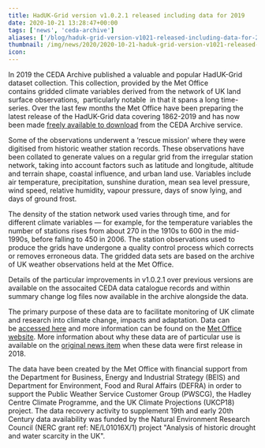 ```yaml
---
title: HadUK-Grid version v1.0.2.1 released including data for 2019
date: 2020-10-21 13:28:47+00:00
tags: ['news', 'ceda-archive']
aliases: ['/blog/haduk-grid-version-v1021-released-including-data-for-2019']
thumbnail: /img/news/2020/2020-10-21-haduk-grid-version-v1021-released-including-data-for-2019/met_office_weather_station._uk.jpg
icon: 
---
```


In 2019 the CEDA Archive published a valuable and popular HadUK-Grid dataset collection. This collection, provided by the Met Office contains gridded climate variables derived from the network of UK land surface observations,  particularly notable  in that it spans a long time-series. Over the last few months the Met Office have been preparing the latest release of the HadUK-Grid data covering 1862-2019 and has now been made [freely available to download](https://catalogue.ceda.ac.uk/?q=haduk-grid+v1.0.2.1&sort_by=relevance&results_per_page=20) from the CEDA Archive service.


Some of the observations underwent a ‘rescue mission’ where they were digitised from historic weather station records. These observations have been collated to generate values on a regular grid from the irregular station network, taking into account factors such as latitude and longitude, altitude and terrain shape, coastal influence, and urban land use. Variables include air temperature, precipitation, sunshine duration, mean sea level pressure, wind speed, relative humidity, vapour pressure, days of snow lying, and days of ground frost.


The density of the station network used varies through time, and for different climate variables — for example, for the temperature variables the number of stations rises from about 270 in the 1910s to 600 in the mid-1990s, before falling to 450 in 2006. The station observations used to produce the grids have undergone a quality control process which corrects or removes erroneous data. The gridded data sets are based on the archive of UK weather observations held at the Met Office.  
  
Details of the particular improvements in v1.0.2.1 over previous versions are available on the assocaited CEDA data catalogue records and within summary change log files now available in the archive alongside the data.


The primary purpose of these data are to facilitate monitoring of UK climate and research into climate change, impacts and adaptation. Data can be [accessed here](http://catalogue.ceda.ac.uk/uuid/4dc8450d889a491ebb20e724debe2dfb) and more information can be found on the [Met Office website](https://www.metoffice.gov.uk/climate/uk/data/haduk-grid/haduk-grid). More information about why these data are of particular use is available on the [original news item](/news/updates/2018/2018-12-17-new-dataset-launched-haduk-grid/) when these data were first release in 2018.   



The data have been created by the Met Office with financial support from the Department for Business, Energy and Industrial Strategy (BEIS) and Department for Environment, Food and Rural Affairs (DEFRA) in order to support the Public Weather Service Customer Group (PWSCG), the Hadley Centre Climate Programme, and the UK Climate Projections (UKCP18) project. The data recovery activity to supplement 19th and early 20th Century data availability was funded by the Natural Environment Research Council (NERC grant ref: NE/L01016X/1) project "Analysis of historic drought and water scarcity in the UK".



